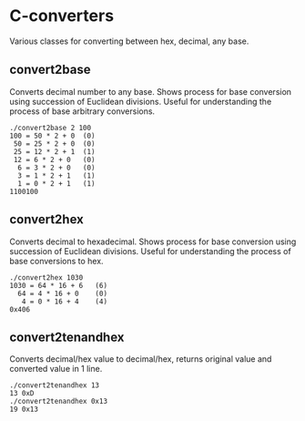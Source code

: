 # C-converters
Various classes for converting between hex, decimal, any base.

## convert2base
Converts decimal number to any base. Shows process for base conversion using succession of Euclidean divisions. Useful for understanding the process of base arbitrary conversions.
```
./convert2base 2 100
100 = 50 * 2 + 0  (0)
 50 = 25 * 2 + 0  (0)
 25 = 12 * 2 + 1  (1)
 12 = 6 * 2 + 0   (0)
  6 = 3 * 2 + 0   (0)
  3 = 1 * 2 + 1   (1)
  1 = 0 * 2 + 1   (1)
1100100
```


 
## convert2hex
Converts decimal to hexadecimal. Shows process for base conversion using succession of Euclidean divisions. Useful for understanding the process of base conversions to hex.
```
./convert2hex 1030
1030 = 64 * 16 + 6   (6)
  64 = 4 * 16 + 0    (0)
   4 = 0 * 16 + 4    (4)
0x406
```



## convert2tenandhex
Converts decimal/hex value to decimal/hex, returns original value and converted value in 1 line. 
```
./convert2tenandhex 13
13 0xD
./convert2tenandhex 0x13
19 0x13
```
